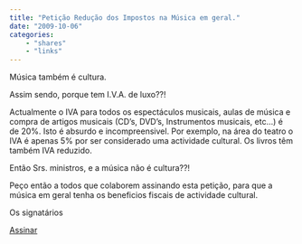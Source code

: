 ```yaml
---
title: "Petição Redução dos Impostos na Música em geral."
date: "2009-10-06"
categories:
    - "shares"
    - "links"
---
```


Música também é cultura.

Assim sendo, porque tem I.V.A. de luxo??!

Actualmente o IVA para todos os espectáculos musicais, aulas de música e compra de artigos musicais (CD’s, DVD’s, Instrumentos musicais, etc…) é de 20%. Isto é absurdo e incompreensivel. Por exemplo, na área do teatro o IVA é apenas 5% por ser considerado uma actividade cultural. Os livros têm também IVA reduzido.

Então Srs. ministros, e a música não é cultura??!

Peço então a todos que colaborem assinando esta petição, para que a música em geral tenha os beneficios fiscais de actividade cultural.

Os signatários

[Assinar](http://www.peticaopublica.com/?pi=musica)
